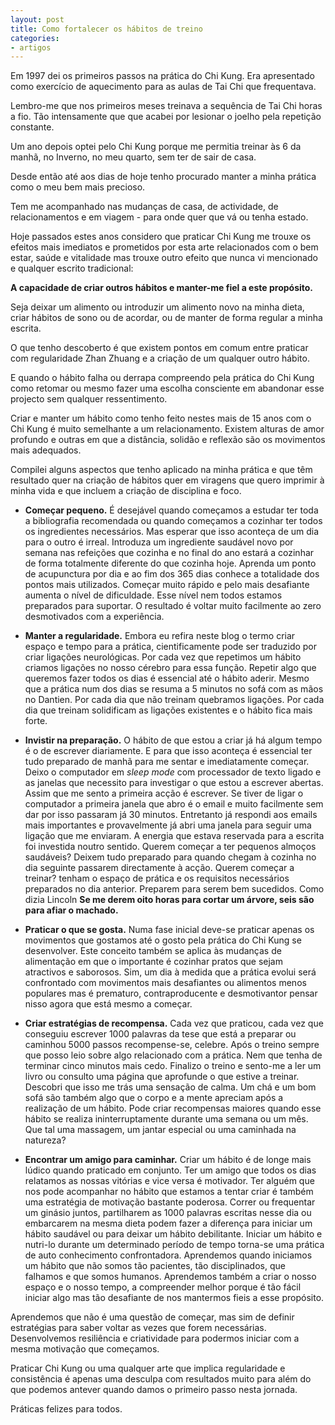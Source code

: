 ```yaml
---
layout: post
title: Como fortalecer os hábitos de treino
categories:
- artigos
---
```


Em 1997 dei os primeiros passos na prática do Chi Kung. Era apresentado
como exercício de aquecimento para as aulas de Tai Chi que frequentava.

Lembro-me que nos primeiros meses treinava a sequência de Tai Chi horas a fio.
Tão intensamente que que acabei por lesionar o joelho pela repetição constante. 

Um ano depois optei pelo Chi Kung porque me permitia treinar às 6 da manhã,
no Inverno, no meu quarto, sem ter de sair de casa. 

Desde então até aos dias de hoje tenho procurado manter a minha prática como o meu bem mais precioso. 

Tem me acompanhado nas mudanças de casa, de actividade, de relacionamentos e em viagem - para onde quer que vá ou tenha estado. 

Hoje passados estes anos considero que praticar Chi Kung me trouxe os efeitos mais imediatos e prometidos por esta arte relacionados com o bem estar, saúde e vitalidade mas trouxe outro efeito que nunca vi mencionado e qualquer escrito tradicional:

**A capacidade de criar outros hábitos e manter-me fiel a este propósito.** 

Seja deixar um alimento ou introduzir um alimento novo na minha dieta, criar hábitos de sono ou de acordar, ou de manter de forma regular a minha escrita.

O que tenho descoberto é que existem pontos em comum entre praticar com regularidade Zhan Zhuang e a criação de um qualquer outro hábito.

E quando o hábito falha ou derrapa compreendo pela prática do Chi Kung como retomar ou mesmo fazer uma escolha consciente em abandonar esse projecto sem qualquer ressentimento. 

Criar e manter um hábito como tenho feito nestes mais de 15 anos com o Chi Kung é muito semelhante a um relacionamento. Existem alturas de amor profundo e outras em que a distância, solidão e reflexão são os movimentos mais adequados. 

Compilei alguns aspectos que tenho aplicado na minha prática e que têm resultado quer na criação de hábitos quer em viragens que quero imprimir à minha vida e que incluem a criação de disciplina e foco. 

+ **Começar pequeno.** É desejável quando começamos a estudar ter toda a bibliografia recomendada ou quando começamos a cozinhar ter todos os ingredientes necessários. Mas esperar que isso aconteça de um dia para o outro é irreal. Introduza um ingrediente saudável novo por semana nas refeições que cozinha e no final do ano estará a cozinhar de forma totalmente diferente do que cozinha hoje. Aprenda um ponto de acupunctura por dia e ao fim dos 365 dias conhece a totalidade dos pontos mais utilizados. Começar muito rápido e pelo mais desafiante aumenta o nível de dificuldade. Esse nível nem todos estamos preparados para suportar. O resultado é voltar muito facilmente ao zero desmotivados com a experiência. 

+ **Manter a regularidade.** Embora eu refira neste blog o termo criar espaço e tempo para a prática, cientificamente pode ser traduzido por criar ligações neurológicas. Por cada vez que repetimos um hábito criamos ligações no nosso cérebro para essa função. Repetir algo que queremos fazer todos os dias é essencial até o hábito aderir. Mesmo que a prática num dos dias se resuma a 5 minutos no sofá com as mãos no Dantien. Por cada dia que não treinam quebramos ligações. Por cada dia que treinam solidificam as ligações existentes e o hábito fica mais forte. 

+ **Invistir na preparação.** O hábito de que estou a criar já há algum tempo é o de escrever diariamente. E para que isso aconteça é essencial ter tudo preparado de manhã para me sentar e imediatamente começar. Deixo o computador em *sleep mode* com processador de texto ligado e as janelas que necessito para investigar o que estou a escrever abertas. Assim que me sento a primeira acção é escrever. Se tiver de ligar o computador a primeira janela que abro é o email e muito facilmente sem dar por isso passaram já 30 minutos. Entretanto já respondi aos emails mais importantes e provavelmente já abri uma janela para seguir uma ligação que me enviaram. A energia que estava reservada para a escrita foi investida noutro sentido. Querem começar a ter pequenos almoços saudáveis? Deixem tudo preparado para quando chegam à cozinha no dia seguinte passarem directamente à acção. Querem começar a treinar? tenham o espaço de prática e os requisitos necessários preparados no dia anterior. Preparem para serem bem sucedidos. Como dizia Lincoln **Se me derem oito horas para cortar um árvore, seis são para afiar o machado.** 

+ **Praticar o que se gosta.** Numa fase inicial deve-se praticar apenas os movimentos que gostamos até o gosto pela prática do Chi Kung se desenvolver. Este conceito também se aplica às mudanças de alimentação em que o importante é cozinhar pratos que sejam atractivos e saborosos. Sim, um dia à medida que a prática evolui será confrontado com movimentos mais desafiantes ou alimentos menos populares mas é prematuro, contraproducente e desmotivantor pensar nisso agora que está mesmo a começar. 

+ **Criar estratégias de recompensa.** Cada vez que praticou, cada vez que conseguiu escrever 1000 palavras da tese que está a preparar ou caminhou 5000 passos recompense-se, celebre. Após o treino sempre que posso leio sobre algo relacionado com a prática. Nem que tenha de terminar cinco minutos mais cedo. Finalizo o treino e sento-me a ler um livro ou consulto uma página que aprofunde o que estive a treinar. Descobri que isso me trás uma sensação de calma. Um chá e um bom sofá são também algo que o corpo e a mente apreciam após a realização de um hábito. Pode criar recompensas maiores quando esse hábito se realiza ininterruptamente durante uma semana ou um mês. Que tal uma massagem, um jantar especial ou uma caminhada na natureza?

+ **Encontrar um amigo para caminhar.** Criar um hábito é de longe mais lúdico quando praticado em conjunto. Ter um amigo que todos os dias relatamos as nossas vitórias e vice versa é motivador. Ter alguém que nos pode acompanhar no hábito que estamos a tentar criar é também uma estratégia de motivação bastante poderosa. Correr ou frequentar um ginásio juntos, partilharem as 1000 palavras escritas nesse dia ou embarcarem na mesma dieta podem fazer a diferença para iniciar um hábito saudável ou para deixar um hábito debilitante. 
Iniciar um hábito e nutri-lo durante um determinado período de tempo torna-se uma prática de auto conhecimento confrontadora. Aprendemos quando iniciamos um hábito que não somos tão pacientes, tão disciplinados, que falhamos e que somos humanos. Aprendemos também a criar o nosso espaço e o nosso tempo, a compreender melhor porque é tão fácil iniciar algo mas tão desafiante de nos mantermos fieis a esse propósito. 

Aprendemos que não é uma questão de começar, mas sim de definir estratégias para saber voltar as vezes que forem necessárias. Desenvolvemos resiliência e criatividade para podermos iniciar com a mesma motivação que começamos. 

Praticar Chi Kung ou uma qualquer arte que implica regularidade e consistência é apenas uma desculpa com resultados muito para além do que podemos antever quando damos o primeiro passo nesta jornada. 

Práticas felizes para todos. 

